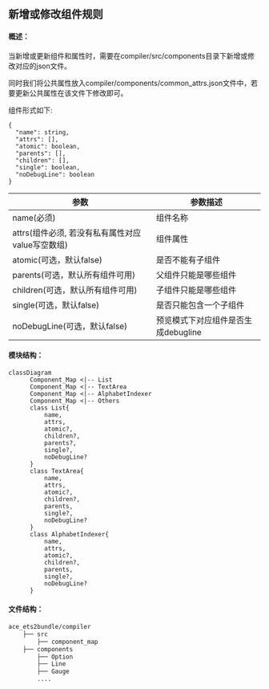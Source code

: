 ## 新增或修改组件规则

#### 概述：

当新增或更新组件和属性时，需要在compiler/src/components目录下新增或修改对应的json文件。

同时我们将公共属性放入compiler/components/common_attrs.json文件中，若要更新公共属性在该文件下修改即可。

组件形式如下:

```gn
{
  "name": string,
  "attrs": [],
  "atomic": boolean,
  "parents": [],
  "children": [],
  "single": boolean,
  "noDebugLine": boolean
}
```

| 参数                                             | 参数描述                            |
| ------------------------------------------------ | ----------------------------------- |
| name(必须)                                       | 组件名称                            |
| attrs(组件必须, 若没有私有属性对应value写空数组) | 组件属性                            |
| atomic(可选，默认false)                          | 是否不能有子组件                    |
| parents(可选，默认所有组件可用)                  | 父组件只能是哪些组件                |
| children(可选，默认所有组件可用)                 | 子组件只能是哪些组件                |
| single(可选，默认false)                          | 是否只能包含一个子组件              |
| noDebugLine(可选，默认false)                     | 预览模式下对应组件是否生成debugline |

#### 模块结构：

```mermaid
classDiagram
      Component_Map <|-- List
      Component_Map <|-- TextArea
      Component_Map <|-- AlphabetIndexer
      Component_Map <|-- Others
      class List{
          name,
  		  attrs,
  	      atomic?,
  	      children?,
  	      parents?,
  	      single?,
  	      noDebugLine?
      }
      class TextArea{
          name,
  	      attrs,
  	      atomic?,
  	      children?,
  	      parents,
  	      single?,
  	      noDebugLine?
      }
      class AlphabetIndexer{
          name,
  		  attrs,
  		  atomic?,
  		  children?,
  		  parents,
  	      single?,
  	      noDebugLine?
      }

```

#### 文件结构：

```bash
ace_ets2bundle/compiler
	├── src
   		├── component_map
	├── components
   		├── Option
   		├── Line
		├── Gauge
   		....
```
